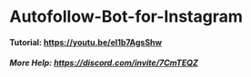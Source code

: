 # Autofollow-Bot-for-Instagram

#### Tutorial: https://youtu.be/el1b7AgsShw
##### More Help: https://discord.com/invite/7CmTEQZ
